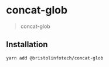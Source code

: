 concat-glob
===========

> concat-glob

Installation
------------

```
yarn add @bristolinfotech/concat-glob
```
